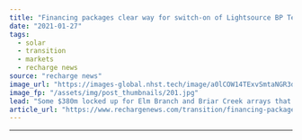 ```yaml
---
title: "Financing packages clear way for switch-on of Lightsource BP Texan solar pair in Q4"
date: "2021-01-27"
tags: 
  - solar
  - transition
  - markets
  - recharge news
source: "recharge news"
image_url: "https://images-global.nhst.tech/image/a0lCOW14TExvSmtaNGR3dUxnQTZuUWJBUEdCdmh4b1l5dlU4cDZKYmRxYz0=/nhst/binary/4b57e1c7bc951bc810245e0e0b66f418"
image_fp: "/assets/img/post_thumbnails/201.jpg"
lead: "Some $380m locked up for Elm Branch and Briar Creek arrays that will add over 300MW of new PV capacity in Lone Star state"
article_url: "https://www.rechargenews.com/transition/financing-packages-clear-way-for-switch-on-of-lightsource-bp-texan-solar-pair-in-q4/2-1-952430"
---
```


---
